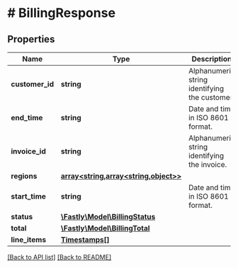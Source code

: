 # # BillingResponse

## Properties

Name | Type | Description | Notes
------------ | ------------- | ------------- | -------------
**customer_id** | **string** | Alphanumeric string identifying the customer. | [optional] [readonly]
**end_time** | **string** | Date and time in ISO 8601 format. | [optional] [readonly]
**invoice_id** | **string** | Alphanumeric string identifying the invoice. | [optional] [readonly]
**regions** | [**array<string,array<string,object>>**](array.md) |  | [optional]
**start_time** | **string** | Date and time in ISO 8601 format. | [optional] [readonly]
**status** | [**\Fastly\Model\BillingStatus**](BillingStatus.md) |  | [optional]
**total** | [**\Fastly\Model\BillingTotal**](BillingTotal.md) |  | [optional]
**line_items** | [**Timestamps[]**](Timestamps.md) |  | [optional]

[[Back to API list]](../../README.md#endpoints) [[Back to README]](../../README.md)
